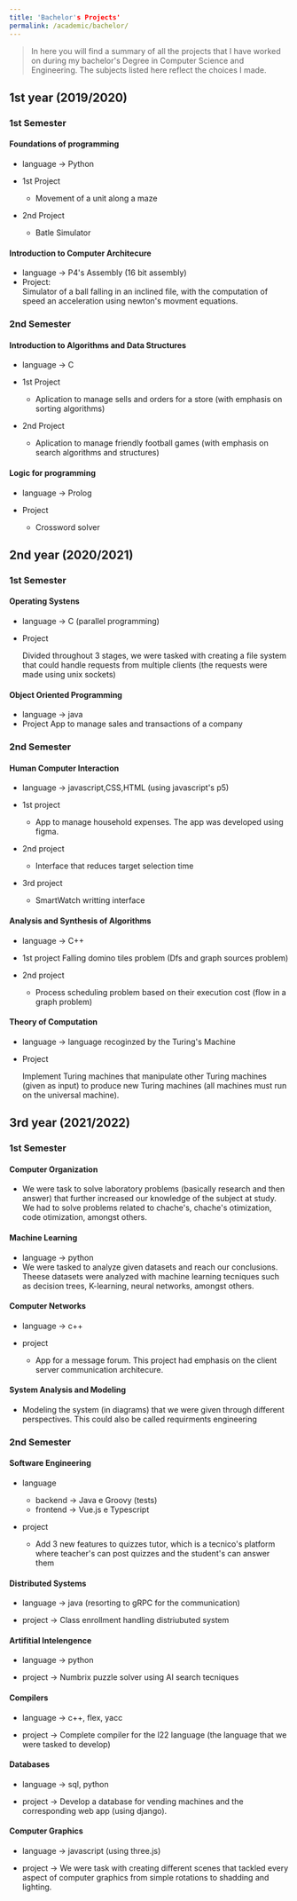 ```yaml
---
title: 'Bachelor's Projects'
permalink: /academic/bachelor/
---
```


> In here you will find a summary of all the projects that I have worked on during my bachelor's Degree in Computer Science and Engineering. The subjects listed here reflect the choices I made.

## 1st year (2019/2020)

### 1st Semester

#### Foundations of programming

- language -> Python  
- 1st Project

  - Movement of a unit along a maze

- 2nd Project

  - Batle Simulator

#### Introduction to Computer Architecure

- language -> P4's Assembly  (16 bit assembly)
- Project:  
  Simulator of a ball falling in an inclined file, with the computation of speed an acceleration using newton's movment equations.

### 2nd Semester

#### Introduction to Algorithms and Data Structures

- language -> C
- 1st Project

  - Aplication to manage sells and orders for a store (with emphasis on sorting algorithms)

- 2nd Project

  - Aplication to manage friendly football games (with emphasis on search algorithms and structures)

#### Logic for programming

- language -> Prolog
- Project

  - Crossword solver

## 2nd year (2020/2021)

### 1st   Semester

#### Operating Systens

- language -> C (parallel programming)
- Project

  Divided throughout 3 stages, we were tasked with creating a file system that could handle requests from multiple clients (the requests were made using unix sockets)

#### Object Oriented Programming

- language -> java
- Project
  App to manage sales and transactions of a company

### 2nd   Semester

#### Human Computer Interaction

- language -> javascript,CSS,HTML (using javascript's p5)
- 1st project

  - App to manage household expenses. The app was developed using figma.

- 2nd project

  - Interface that reduces target selection time
- 3rd project

  - SmartWatch writting interface

#### Analysis and Synthesis of Algorithms

- language -> C++
- 1st project
  Falling domino tiles problem (Dfs and graph sources problem)

- 2nd project

  - Process scheduling problem based on their execution cost (flow in a graph problem)

#### Theory of Computation

- language -> language recoginzed by the Turing's Machine
- Project

   Implement Turing machines that manipulate other Turing machines (given as input) to produce new Turing machines (all machines must run on the universal machine).

## 3rd year (2021/2022)

### 1st  Semester

#### Computer Organization

- We were task to solve laboratory problems (basically research and then answer) that further increased our knowledge of the subject at study. We had to solve problems related to chache's, chache's otimization, code otimization, amongst others.

#### Machine Learning

- language -> python
- We were tasked to analyze given datasets and reach our conclusions. Theese datasets were analyzed with machine learning tecniques such as decision trees, K-learning, neural networks, amongst others.

#### Computer Networks

- language -> c++
- project

  - App for a message forum. This project had emphasis on the client server communication architecure.

#### System Analysis and Modeling

- Modeling the system (in diagrams) that we were given through different perspectives. This could also be called requirments engineering

### 2nd  Semester

#### Software Engineering

- language
  - backend -> Java e Groovy (tests)
  - frontend -> Vue.js e Typescript

- project
  - Add 3 new features to quizzes tutor, which is a tecnico's platform where teacher's can post quizzes and the student's can answer them

#### Distributed Systems

- language -> java (resorting to gRPC for the communication)

- project -> Class enrollment handling distriubuted system

#### Artifitial Intelengence

- language -> python

- project -> Numbrix puzzle solver using AI search tecniques

#### Compilers

- language -> c++, flex, yacc

- project -> Complete compiler for the l22 language (the language that we were tasked to develop)

#### Databases

- language -> sql, python

- project -> Develop a database for vending machines and the corresponding web app (using django).

#### Computer Graphics

- language -> javascript (using three.js)

- project -> We were task with creating different scenes that tackled every aspect of computer graphics from simple rotations to shadding and lighting.
